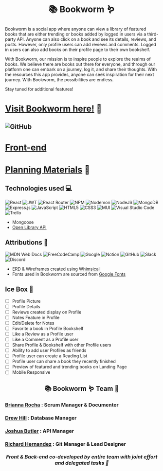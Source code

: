 # <p align="center">**📚 Bookworm 🪱**</p>

Bookworm is a social app where anyone can view a library of featured books that are either trending or books added by logged in users via a third-party API. Anyone can also click on a book and see its details, reviews, and posts. However, only profile users can add reviews and comments. Logged in users can also add books on their profile page to their own bookshelf. 

With Bookworm, our mission is to inspire people to explore the realms of books. We believe there are books out there for everyone, and through our platform one can embark on a journey, log it, and share their thoughts. With the resources this app provides, anyone can seek inspiration for their next journey. With Bookworm, the possibilities are endless.

Stay tuned for additional features!

# [Visit Bookworm here!](https://trello.com/b/Qp1Bdhip/book-worm) 📖

## ![GitHub](https://img.shields.io/badge/github-%23121011.svg?style=for-the-badge&logo=github&logoColor=white)   
# [Front-end](https://github.com/Richardzk17/bookworm-front-end) 

# [Planning Materials](https://trello.com/b/Qp1Bdhip/book-worm) 💭 

## Technologies used 💻
![React](https://img.shields.io/badge/react-%2320232a.svg?style=for-the-badge&logo=react&logoColor=%2361DAFB) ![JWT](https://img.shields.io/badge/JWT-black?style=for-the-badge&logo=JSON%20web%20tokens) ![React Router](https://img.shields.io/badge/React_Router-CA4245?style=for-the-badge&logo=react-router&logoColor=white)  ![NPM](https://img.shields.io/badge/NPM-%23CB3837.svg?style=for-the-badge&logo=npm&logoColor=white) ![Nodemon](https://img.shields.io/badge/NODEMON-%23323330.svg?style=for-the-badge&logo=nodemon&logoColor=%BBDEAD) ![NodeJS](https://img.shields.io/badge/node.js-6DA55F?style=for-the-badge&logo=node.js&logoColor=white) ![MongoDB](https://img.shields.io/badge/MongoDB-%234ea94b.svg?style=for-the-badge&logo=mongodb&logoColor=white) ![Express.js](https://img.shields.io/badge/express.js-%23404d59.svg?style=for-the-badge&logo=express&logoColor=%2361DAFB) ![JavaScript](https://img.shields.io/badge/javascript-%23323330.svg?style=for-the-badge&logo=javascript&logoColor=%23F7DF1E) ![HTML5](https://img.shields.io/badge/html5-%23E34F26.svg?style=for-the-badge&logo=html5&logoColor=white) ![CSS3](https://img.shields.io/badge/css3-%231572B6.svg?style=for-the-badge&logo=css3&logoColor=white) ![MUI](https://img.shields.io/badge/MUI-%230081CB.svg?style=for-the-badge&logo=mui&logoColor=white) ![Visual Studio Code](https://img.shields.io/badge/Visual%20Studio%20Code-0078d7.svg?style=for-the-badge&logo=visual-studio-code&logoColor=white) ![Trello](https://img.shields.io/badge/Trello-%23026AA7.svg?style=for-the-badge&logo=Trello&logoColor=white) 

- Mongoose
- [Open Library API](https://openlibrary.org/developers/api)

## Attributions 👏
![MDN Web Docs](https://img.shields.io/badge/MDN_Web_Docs-black?style=for-the-badge&logo=mdnwebdocs&logoColor=white) ![FreeCodeCamp](https://img.shields.io/badge/Freecodecamp-%23123.svg?&style=for-the-badge&logo=freecodecamp&logoColor=green) ![Google](https://img.shields.io/badge/google-4285F4?style=for-the-badge&logo=google&logoColor=white) ![Notion](https://img.shields.io/badge/Notion-%23000000.svg?style=for-the-badge&logo=notion&logoColor=white) ![GitHub](https://img.shields.io/badge/github-%23121011.svg?style=for-the-badge&logo=github&logoColor=white) ![Slack](https://img.shields.io/badge/Slack-4A154B?style=for-the-badge&logo=slack&logoColor=white) ![Discord](https://img.shields.io/badge/Discord-%235865F2.svg?style=for-the-badge&logo=discord&logoColor=white)

- ERD & Wireframes created using [Whimsical](https://whimsical.com/)
- Fonts used in Bookworm are sourced from [Google Fonts](https://fonts.google.com/)

## Ice Box 🧊

- [ ] Profile Picture
- [ ] Profile Details
- [ ] Reviews created display on Profile
- [ ] Notes Feature in Profile
- [ ] Edit/Delete for Notes
- [ ] Favorite a book in Profile Bookshelf
- [ ] Like a Review as a Profile user
- [ ] Like a Comment as a Profile user
- [ ] Share Profile & Bookshelf with other Profile users
- [ ] Ability to add user Profiles as friends
- [ ] Profile user can create a Reading List
- [ ] Profile user can share a book they recently finished
- [ ] Preview of featured and trending books on Landing Page
- [ ] Mobile Responsive

## <p align="center">**📚 Bookworm 🪱 Team  🙌**</p>

### [Brianna Rocha](https://www.linkedin.com/in/rochabrianna/) : Scrum Manager & Documenter

### [Drew Hill](https://www.linkedin.com/in/llihwerd/) : Database Manager

### [Joshua Butler](https://www.linkedin.com/in/joshuaabutler/) : API Manager

### [Richard Hernandez](https://www.linkedin.com/in/richardhernandezk/) : Git Manager & Lead Designer

### <p align="center">*Front & Back-end co-developed by entire team with joint effort and delegated tasks 💪*</p>
